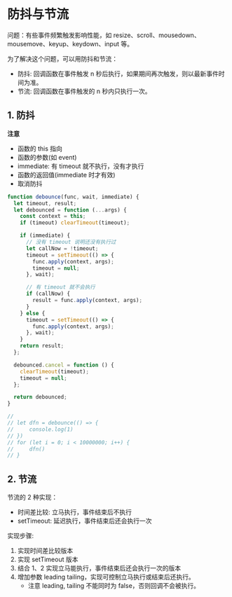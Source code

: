 # 防抖与节流

问题：有些事件频繁触发影响性能，如 resize、scroll、mousedown、mousemove、keyup、keydown、input 等。

为了解决这个问题，可以用防抖和节流：

- 防抖: 回调函数在事件触发 n 秒后执行，如果期间再次触发，则以最新事件时间为准。
- 节流: 回调函数在事件触发的 n 秒内只执行一次。

## 1. 防抖

**注意**

- 函数的 this 指向
- 函数的参数(如 event)
- immediate: 有 timeout 就不执行，没有才执行
- 函数的返回值(immediate 时才有效)
- 取消防抖

```js
function debounce(func, wait, immediate) {
  let timeout, result;
  let debounced = function (...args) {
    const context = this;
    if (timeout) clearTimeout(timeout);

    if (immediate) {
      // 没有 timeout 说明还没有执行过
      let callNow = !timeout;
      timeout = setTimeout(() => {
        func.apply(context, args);
        timeout = null;
      }, wait);

      // 有 timeout 就不会执行
      if (callNow) {
        result = func.apply(context, args);
      }
    } else {
      timeout = setTimeout(() => {
        func.apply(context, args);
      }, wait);
    }
    return result;
  };

  debounced.cancel = function () {
    clearTimeout(timeout);
    timeout = null;
  };

  return debounced;
}

//
// let dfn = debounce(() => {
//     console.log(1)
// })
// for (let i = 0; i < 10000000; i++) {
//     dfn()
// }
```

## 2. 节流

节流的 2 种实现：

- 时间差比较: 立马执行，事件结束后不执行
- setTimeout: 延迟执行，事件结束后还会执行一次

实现步骤:

1. 实现时间差比较版本
2. 实现 setTimeout 版本
3. 结合 1、2 实现立马能执行，事件结束后还会执行一次的版本
4. 增加参数 leading tailing，实现可控制立马执行或结束后还执行。
   - 注意 leading, tailing 不能同时为 false，否则回调不会被执行。
